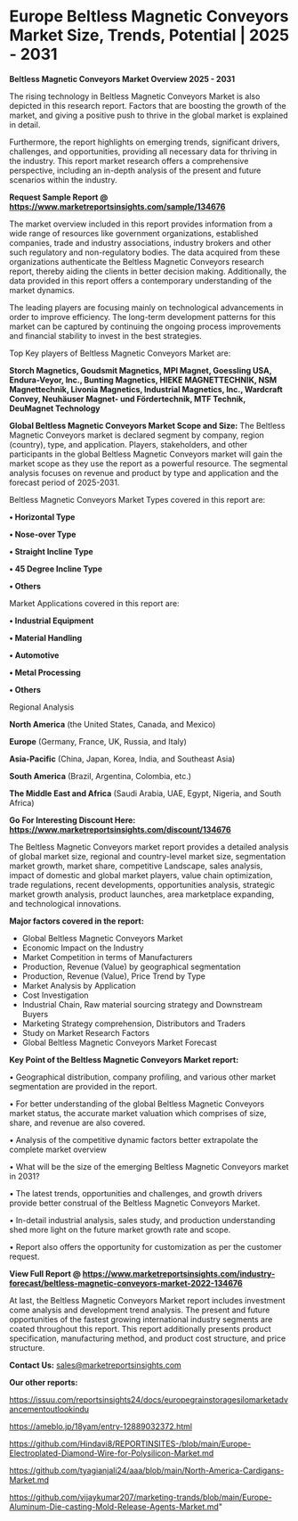 # Europe Beltless Magnetic Conveyors Market Size, Trends, Potential | 2025 - 2031

<Strong> Beltless Magnetic Conveyors Market Overview 2025 - 2031</strong>

The rising technology in Beltless Magnetic Conveyors Market is also depicted in this research report. Factors that are boosting the growth of the market, and giving a positive push to thrive in the global market is explained in detail.

Furthermore, the report highlights on emerging trends, significant drivers, challenges, and opportunities, providing all necessary data for thriving in the industry. This report market research offers a comprehensive perspective, including an in-depth analysis of the present and future scenarios within the industry.

<strong>Request Sample Report @ <a href=https://www.marketreportsinsights.com/sample/134676>https://www.marketreportsinsights.com/sample/134676</a></strong>

The market overview included in this report provides information from a wide range of resources like government organizations, established companies, trade and industry associations, industry brokers and other such regulatory and non-regulatory bodies. The data acquired from these organizations authenticate the Beltless Magnetic Conveyors research report, thereby aiding the clients in better decision making. Additionally, the data provided in this report offers a contemporary understanding of the market dynamics.

The leading players are focusing mainly on technological advancements in order to improve efficiency. The long-term development patterns for this market can be captured by continuing the ongoing process improvements and financial stability to invest in the best strategies.

Top Key players of Beltless Magnetic Conveyors Market are:

<strong>Storch Magnetics, Goudsmit Magnetics, MPI Magnet, Goessling USA, Endura-Veyor, Inc., Bunting Magnetics, HIEKE MAGNETTECHNIK, NSM Magnettechnik, Livonia Magnetics, Industrial Magnetics, Inc., Wardcraft Convey, Neuhäuser Magnet- und Fördertechnik, MTF Technik, DeuMagnet Technology</strong>

<strong><b>Global Beltless Magnetic Conveyors Market Scope and Size:</b></strong>
The Beltless Magnetic Conveyors market is declared segment by company, region (country), type, and application. Players, stakeholders, and other participants in the global Beltless Magnetic Conveyors market will gain the market scope as they use the report as a powerful resource. The segmental analysis focuses on revenue and product by type and application and the forecast period of 2025-2031.

Beltless Magnetic Conveyors Market Types covered in this report are:

<strong>• Horizontal Type

• Nose-over Type

• Straight Incline Type

• 45 Degree Incline Type

• Others</strong>

Market Applications covered in this report are:

<strong>• Industrial Equipment

• Material Handling

• Automotive

• Metal Processing

• Others</strong> 

Regional Analysis

<strong>North America</strong> (the United States, Canada, and Mexico)

<strong>Europe</strong> (Germany, France, UK, Russia, and Italy)

<strong>Asia-Pacific</strong> (China, Japan, Korea, India, and Southeast Asia)

<strong>South America</strong> (Brazil, Argentina, Colombia, etc.)

<strong>The Middle East and Africa</strong> (Saudi Arabia, UAE, Egypt, Nigeria, and South Africa)

<strong>Go For Interesting Discount Here: <a href=https://www.marketreportsinsights.com/discount/134676>https://www.marketreportsinsights.com/discount/134676</a></strong>

The Beltless Magnetic Conveyors market report provides a detailed analysis of global market size, regional and country-level market size, segmentation market growth, market share, competitive Landscape, sales analysis, impact of domestic and global market players, value chain optimization, trade regulations, recent developments, opportunities analysis, strategic market growth analysis, product launches, area marketplace expanding, and technological innovations.

<strong><b>Major factors covered in the report:</b></strong>
<ul>
  <li>Global Beltless Magnetic Conveyors Market </li>
  <li>Economic Impact on the Industry</li>
  <li>Market Competition in terms of Manufacturers</li>
  <li>Production, Revenue (Value) by geographical segmentation</li>
  <li>Production, Revenue (Value), Price Trend by Type</li>
  <li>Market Analysis by Application</li>
  <li>Cost Investigation</li>
  <li>Industrial Chain, Raw material sourcing strategy and Downstream Buyers</li>
  <li>Marketing Strategy comprehension, Distributors and Traders</li>
  <li>Study on Market Research Factors</li>
  <li>Global Beltless Magnetic Conveyors Market Forecast</li>
</ul>

<strong><b>Key Point of the Beltless Magnetic Conveyors Market report:</b></strong>

• Geographical distribution, company profiling, and various other market segmentation are provided in the report.

• For better understanding of the global Beltless Magnetic Conveyors market status, the accurate market valuation which comprises of size, share, and revenue are also covered.

• Analysis of the competitive dynamic factors better extrapolate the complete market overview

• What will be the size of the emerging Beltless Magnetic Conveyors market in 2031?

• The latest trends, opportunities and challenges, and growth drivers provide better construal of the Beltless Magnetic Conveyors Market.

• In-detail industrial analysis, sales study, and production understanding shed more light on the future market growth rate and scope.

• Report also offers the opportunity for customization as per the customer request.

<strong><b>View Full Report @ <a href=https://www.marketreportsinsights.com/industry-forecast/beltless-magnetic-conveyors-market-2022-134676>https://www.marketreportsinsights.com/industry-forecast/beltless-magnetic-conveyors-market-2022-134676</a></b></strong>


At last, the Beltless Magnetic Conveyors Market report includes investment come analysis and development trend analysis. The present and future opportunities of the fastest growing international industry segments are coated throughout this report. This report additionally presents product specification, manufacturing method, and product cost structure, and price structure.

<strong>Contact Us:</strong>
sales@marketreportsinsights.com

<strong>Our other reports:</strong>

<a href=https://issuu.com/reportsinsights24/docs/europegrainstoragesilomarketadvancementoutlookindu>https://issuu.com/reportsinsights24/docs/europegrainstoragesilomarketadvancementoutlookindu</a>

<a href=https://ameblo.jp/18yam/entry-12889032372.html>https://ameblo.jp/18yam/entry-12889032372.html</a>

<a href=https://github.com/Hindavi8/REPORTINSITES-/blob/main/Europe-Electroplated-Diamond-Wire-for-Polysilicon-Market.md>https://github.com/Hindavi8/REPORTINSITES-/blob/main/Europe-Electroplated-Diamond-Wire-for-Polysilicon-Market.md</a>

<a href=https://github.com/tyagianjali24/aaa/blob/main/North-America-Cardigans-Market.md>https://github.com/tyagianjali24/aaa/blob/main/North-America-Cardigans-Market.md</a>

<a href=https://github.com/vijaykumar207/marketing-trands/blob/main/Europe-Aluminum-Die-casting-Mold-Release-Agents-Market.md>https://github.com/vijaykumar207/marketing-trands/blob/main/Europe-Aluminum-Die-casting-Mold-Release-Agents-Market.md</a>"
